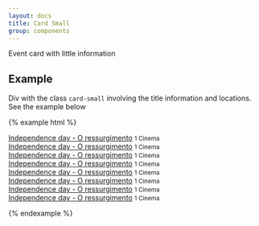 ```yaml
---
layout: docs
title: Card Small
group: components
---
```


Event card with little information

## Example

Div with the class `card-small` involving the title information and locations. See the example below

{% example html %}

<div class="card-small">
    <a href="">Independence day - O ressurgimento</a>
    <small>1 Cinema</small>
</div>
<div class="card-small">
    <a href="">Independence day - O ressurgimento</a>
    <small>1 Cinema</small>
</div>
<div class="card-small">
    <a href="">Independence day - O ressurgimento</a>
    <small>1 Cinema</small>
</div>
<div class="card-small">
    <a href="">Independence day - O ressurgimento</a>
    <small>1 Cinema</small>
</div>
<div class="card-small">
    <a href="">Independence day - O ressurgimento</a>
    <small>1 Cinema</small>
</div>
<div class="card-small">
    <a href="">Independence day - O ressurgimento</a>
    <small>1 Cinema</small>
</div>
<div class="card-small">
    <a href="">Independence day - O ressurgimento</a>
    <small>1 Cinema</small>
</div>
<div class="card-small">
    <a href="">Independence day - O ressurgimento</a>
    <small>1 Cinema</small>
</div>

{% endexample %}

